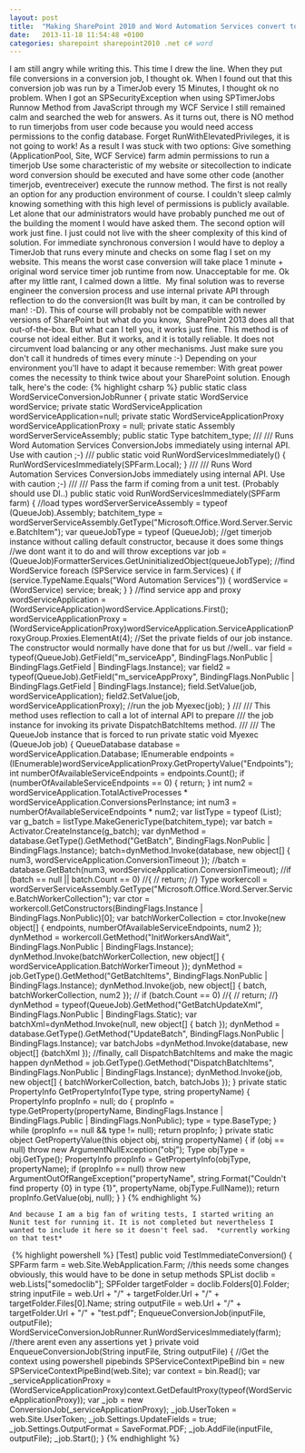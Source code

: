```yaml
---
layout: post
title:  "Making SharePoint 2010 and Word Automation Services convert to pdf immediately.For Real."
date:   2013-11-18 11:54:48 +0100
categories: sharepoint sharepoint2010 .net c# word
---
```

I am still angry while writing this. This time I drew the line. When they put file conversions in a conversion job, I thought ok. When I found out that this conversion job was run by a TimerJob every 15 Minutes, I thought ok no problem. When I got an SPSecurityException when using SPTimerJobs Runnow Method from JavaScript through my WCF Service I still remained calm and searched the web for answers. As it turns out, there is NO method to run timerjobs from user code because you would need access permissions to the config database. Forget RunWithElevatedPrivileges, it is not going to work!
As a result I was stuck with two options:
Give something (ApplicationPool, Site, WCF Service) farm admin permissions to run a timerjob
Use some characteristic of my website or sitecollection to indicate word conversion should be executed and have some other code (another timerjob, eventreceiver) execute the runnow method.
The first is not really an option for any production environment of course. I couldn't sleep calmly knowing something with this high level of permissions is publicly available. Let alone that our administrators would have probably punched me out of the building the moment I would have asked them.
The second option will work just fine. I just could not live with the sheer complexity of this kind of solution. For immediate synchronous conversion I would have to deploy a TimerJob that runs every minute and checks on some flag I set on my website. This means the worst case conversion will take place 1 minute + original word service timer job runtime from now. Unacceptable for me.
Ok after my little rant, I calmed down a little.  My final solution was to reverse engineer the conversion process and use internal private API through reflection to do the conversion(It was built by man, it can be controlled by man! :-D). This of course will probably not be compatible with newer versions of SharePoint but what do you know,  SharePoint 2013 does all that out-of-the-box. But what can I tell you, it works just fine. This method is of course not ideal either. But it works, and it is totally reliable. It does not circumvent load balancing or any other mechanisms. Just make sure you don't call it hundreds of times every minute :-) Depending on your environment you'll have to adapt it because remember: With great power comes the necessity to think twice about your SharePoint solution.
Enough talk, here's the code:
{% highlight csharp %}
 public static class WordServiceConversionJobRunner
    {
        private static WordService wordService;
        private static WordServiceApplication wordServiceApplication=null;
        private static WordServiceApplicationProxy wordServiceApplicationProxy = null;
        private static Assembly wordServerServiceAssembly;
        public static Type batchitem_type;
        ///
        /// Runs Word Automation Services ConversionJobs immediately using internal API. Use with caution ;-)
        /// 
        public static void RunWordServicesImmediately()
        {
            RunWordServicesImmediately(SPFarm.Local);
        }
        ///
        /// Runs Word Automation Services ConversionJobs immediately using internal API. Use with caution ;-)
        /// 
        ///
Pass the farm if coming from a unit test. (Probably should use DI..)
        public static void RunWordServicesImmediately(SPFarm farm)
        {
            //load types
            wordServerServiceAssembly = typeof (QueueJob).Assembly;
            batchitem_type = wordServerServiceAssembly.GetType("Microsoft.Office.Word.Server.Service.BatchItem");
            var queueJobType = typeof (QueueJob);
            //get timerjob instance without calling default constructor, because it does some things
            //we dont want it to do and will throw exceptions
            var job = (QueueJob)FormatterServices.GetUninitializedObject(queueJobType);
            //find WordService
            foreach (SPService service in farm.Services)
            {
                if (service.TypeName.Equals("Word Automation Services"))
                {
                    wordService =(WordService) service;
                    break;
                }
            }
            //find service app and proxy
            wordServiceApplication = (WordServiceApplication)wordService.Applications.First();
            wordServiceApplicationProxy = (WordServiceApplicationProxy)wordServiceApplication.ServiceApplicationProxyGroup.Proxies.ElementAt(4);
            //Set the private fields of our job instance. The constructor would normally have done that for us but
            //well..
            var field = typeof(QueueJob).GetField("m_serviceApp", BindingFlags.NonPublic | BindingFlags.GetField | BindingFlags.Instance);
            var field2 = typeof(QueueJob).GetField("m_serviceAppProxy", BindingFlags.NonPublic | BindingFlags.GetField | BindingFlags.Instance);
            field.SetValue(job, wordServiceApplication);
            field2.SetValue(job, wordServiceApplicationProxy);
            //run the job
            Myexec(job);
        }
        ///
        /// This method uses reflection to call a lot of internal API to prepare
        /// the job instance for invoking its private DispatchBatchItems method.
        /// 
        ///
The QueueJob instance that is forced to run
        private static void Myexec (QueueJob job)
    {
        QueueDatabase database = wordServiceApplication.Database;
        IEnumerable endpoints = (IEnumerable)wordServiceApplicationProxy.GetPropertyValue("Endpoints");
        int numberOfAvailableServiceEndpoints = endpoints.Count();
        if (numberOfAvailableServiceEndpoints == 0)
        {
		    return;
        }
        int num2 = wordServiceApplication.TotalActiveProcesses * wordServiceApplication.ConversionsPerInstance;
        int num3 = numberOfAvailableServiceEndpoints * num2;
            var listType = typeof (List);
            var g_batch = listType.MakeGenericType(batchitem_type);
            var batch = Activator.CreateInstance(g_batch);
            var dynMethod = database.GetType().GetMethod("GetBatch", BindingFlags.NonPublic | BindingFlags.Instance);
            batch=dynMethod.Invoke(database, new object[] { num3, wordServiceApplication.ConversionTimeout });
        //batch = database.GetBatch(num3, wordServiceApplication.ConversionTimeout);
        //if (batch == null || batch.Count == 0)
        //{
        //    return;
        //}
            Type workercoll = wordServerServiceAssembly.GetType("Microsoft.Office.Word.Server.Service.BatchWorkerCollection");
            var ctor = workercoll.GetConstructors(BindingFlags.Instance | BindingFlags.NonPublic)[0];
            var batchWorkerCollection = ctor.Invoke(new object[] { endpoints, numberOfAvailableServiceEndpoints, num2 });
            dynMethod = workercoll.GetMethod("InitWorkersAndWait", BindingFlags.NonPublic | BindingFlags.Instance);
            dynMethod.Invoke(batchWorkerCollection, new object[] { wordServiceApplication.BatchWorkerTimeout });
            dynMethod = job.GetType().GetMethod("GetBatchItems", BindingFlags.NonPublic | BindingFlags.Instance);
            dynMethod.Invoke(job, new object[] { batch, batchWorkerCollection, num2 });
        //    if (batch.Count == 0)
        //{
        //    return;
        //}
            dynMethod = typeof(QueueJob).GetMethod("GetBatchUpdateXml", BindingFlags.NonPublic | BindingFlags.Static);
            var batchXml=dynMethod.Invoke(null, new object[] { batch });
            dynMethod = database.GetType().GetMethod("UpdateBatch", BindingFlags.NonPublic | BindingFlags.Instance);
            var batchJobs =dynMethod.Invoke(database, new object[] {batchXml });
            //finally, call DispatchBatchItems and make the magic happen
            dynMethod = job.GetType().GetMethod("DispatchBatchItems", BindingFlags.NonPublic | BindingFlags.Instance);
            dynMethod.Invoke(job, new object[] { batchWorkerCollection, batch, batchJobs });
    }
        private static PropertyInfo GetPropertyInfo(Type type, string propertyName)
        {
            PropertyInfo propInfo = null;
            do
            {
                propInfo = type.GetProperty(propertyName,
                       BindingFlags.Instance | BindingFlags.Public | BindingFlags.NonPublic);
                type = type.BaseType;
            }
            while (propInfo == null && type != null);
            return propInfo;
        }
        private static object GetPropertyValue(this object obj, string propertyName)
        {
            if (obj == null)
                throw new ArgumentNullException("obj");
            Type objType = obj.GetType();
            PropertyInfo propInfo = GetPropertyInfo(objType, propertyName);
            if (propInfo == null)
                throw new ArgumentOutOfRangeException("propertyName",
                  string.Format("Couldn&#039;t find property {0} in type {1}", propertyName, objType.FullName));
            return propInfo.GetValue(obj, null);
        }
    }
{% endhighlight %}
	
	And because I am a big fan of writing tests, I started writing an Nunit test for running it. It is not completed but nevertheless I wanted to include it here so it doesn't feel sad.  *currently working on that test*

 {% highlight powershell %}
[Test]
        public void TestImmediateConversion()
        {
            SPFarm farm = web.Site.WebApplication.Farm;
            //this needs some changes obviously, this would have to be done in setup methods
            SPList doclib = web.Lists["somedoclib"];
            SPFolder targetFolder = doclib.Folders[0].Folder;
            string inputFile = web.Url + "/" + targetFolder.Url + "/" + targetFolder.Files[0].Name;
            string outputFile = web.Url + "/" + targetFolder.Url + "/" + "test.pdf";
            EnqueueConversionJob(inputFile, outputFile);
            WordServiceConversionJobRunner.RunWordServicesImmediately(farm);
//there arent even any assertions yet 
        }
        private void EnqueueConversionJob(String inputFile, String outputFile)
        {
            //Get the context using powershell pipebinds
            SPServiceContextPipeBind bin = new SPServiceContextPipeBind(web.Site);
            var context = bin.Read();
            var _serviceApplicationProxy =
                (WordServiceApplicationProxy)context.GetDefaultProxy(typeof(WordServiceApplicationProxy));
            var _job = new ConversionJob(_serviceApplicationProxy);
            _job.UserToken = web.Site.UserToken;
            _job.Settings.UpdateFields = true;
            _job.Settings.OutputFormat = SaveFormat.PDF;
            _job.AddFile(inputFile, outputFile);
            _job.Start();
        }
{% endhighlight %}